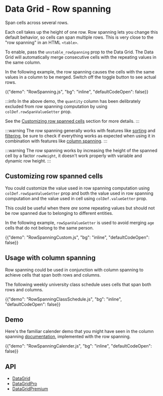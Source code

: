 # Data Grid - Row spanning

<p class="description">Span cells across several rows.</p>

Each cell takes up the height of one row.
Row spanning lets you change this default behavior, so cells can span multiple rows.
This is very close to the "row spanning" in an HTML `<table>`.

To enable, pass the `unstable_rowSpanning` prop to the Data Grid.
The Data Grid will automatically merge consecutive cells with the repeating values in the same column.

In the following example, the row spanning causes the cells with the same values in a column to be merged.
Switch off the toggle button to see actual rows.

{{"demo": "RowSpanning.js", "bg": "inline", "defaultCodeOpen": false}}

:::info
In the above demo, the `quantity` column has been delibrately excluded from row spanning computation by using `colDef.rowSpanValueGetter` prop.

See the [Customizing row spanned cells](#customizing-row-spanned-cells) section for more details.
:::

:::warning
The row spanning generally works with features like [sorting](/x/react-data-grid/sorting/) and [filtering](/x/react-data-grid/filtering/), be sure to check if everything works as expected when using it in combination with features like [column spanning](/x/react-data-grid/column-spanning/).
:::

:::warning
The row spanning works by increasing the height of the spanned cell by a factor `rowHeight`, it doesn't work properly with variable and dynamic row height.
:::

## Customizing row spanned cells

You could customize the value used in row spanning computation using `colDef.rowSpanValueGetter` prop and both the value used in row spanning computation and the value used in cell using `colDef.valueGetter` prop.

This could be useful when there _are_ some repeating values but should not be row spanned due to belonging to different entities.

In the following example, `rowSpanValueGetter` is used to avoid merging `age` cells that do not belong to the same person.

{{"demo": "RowSpanningCustom.js", "bg": "inline", "defaultCodeOpen": false}}

## Usage with column spanning

Row spanning could be used in conjunction with column spanning to achieve cells that span both rows and columns.

The following weekly university class schedule uses cells that span both rows and columns.

{{"demo": "RowSpanningClassSchedule.js", "bg": "inline", "defaultCodeOpen": false}}

## Demo

Here's the familiar calender demo that you might have seen in the column spanning [documentation](/x/react-data-grid/column-spanning/#function-signature), implemented with the row spanning.

{{"demo": "RowSpanningCalender.js", "bg": "inline", "defaultCodeOpen": false}}

## API

- [DataGrid](/x/api/data-grid/data-grid/)
- [DataGridPro](/x/api/data-grid/data-grid-pro/)
- [DataGridPremium](/x/api/data-grid/data-grid-premium/)
